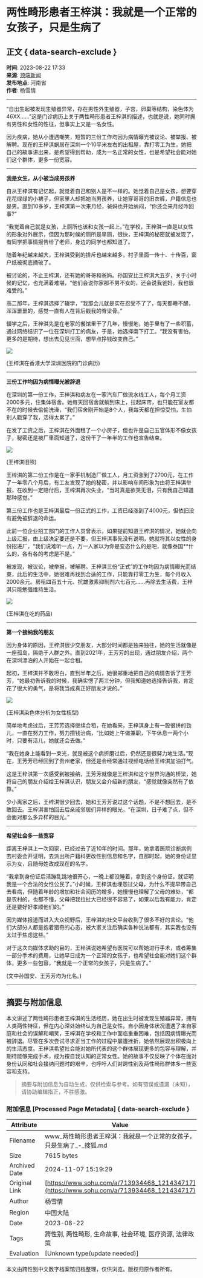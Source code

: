 # 两性畸形患者王梓淇：我就是一个正常的女孩子，只是生病了

## 正文 { data-search-exclude }


**时间**: 2023-08-22 17:33  
**来源**: [顶端新闻](http://www.toutiao.com/item/7270077068871533115)  
**发布地点**: 河南省  
**作者**: 杨雪情  

---

“自出生起被发现生殖器异常，存在男性外生殖器，子宫，卵巢等结构，染色体为46XX……”这是门诊病历上关于两性畸形患者王梓淇的描述，也就是说，她同时拥有男性和女性的性征，但事实上又是一名女性。

因为疾病，她从小遭遇嘲笑，短暂的三份工作均因为病情曝光被议论、被举报、被解聘。现在的王梓淇蜗居在深圳一个10平米左右的出租屋，靠打零工为生，她把自己的故事讲出来，是希望得到帮助，成为一名正常的女性，也是希望社会能对她们这个群体，更多一份宽容。

---

**我是女生，从小被当成男孩养**

自从王梓淇有记忆起，就觉着自己和别人是不一样的。她觉着自己是女孩，想要穿花花绿绿的小裙子，但家里人却把她当男孩养，让她穿哥哥的旧衣裤，户籍信息也是男。直到10多岁，王梓淇第一次来月经，爸妈也开始纳闷，“你还会来月经咋回事?”

“我觉着自己就是女孩，上厕所也该和女孩一起上。”在学校，王梓淇一直是以女性的形象对外展示，但因为那时候的厕所是旱厕，很快，王梓淇的秘密就被发现了，有同学把事情报告给了老师，身边的同学也都知道了。

随着年纪越来越大，王梓淇受到的排斥也越来越多，村子里面一传十、十传百，窗户纸被彻底捅破了。

被讨论的，不止王梓淇，还有她的哥哥和爸妈。孙国安比王梓淇大五岁，关于小时候的记忆，也充满着难堪，“他们会说你家那不男不女的，还会说我爸妈，我也很难受的。”

高二那年，王梓淇选择了辍学，“我那会儿就是实在忍受不了了，每天都睡不醒，浑浑噩噩的，感觉一直有人在背后戳我的脊梁骨。”

辍学之后，王梓淇先是在老家的餐馆里干了几年，慢慢地，她手里有了一些积蓄，通过网络结识了一位在深圳打工的病友，于是，她选择南下打工。“我没有害怕，更多的是期待，想出去见见世面，想早点挣钱改变自己。”

![](https://p9.itc.cn/q_70/images03/20230822/22d6c6d56597411dad219c73819ab757.jpeg)

(王梓淇在香港大学深圳医院的门诊病历)

---

**三份工作均因为病情曝光被辞退**

在深圳的第一份工作，王梓淇和病友在一家汽车厂做流水线工人，每个月工资2000多元，住集体宿舍。她每天回宿舍就躺到床上，拉起床帘，也只能在室友都不在的时候去偷偷洗澡，“我们宿舍刚开始是8个人，我每天都在担惊受怕，生怕别人戳穿了我，活得太累了。”

在发了工资之后，王梓淇在外面租了一个小房子，但也许是自己五官体形不像女孩子，秘密还是被厂里面知道了，这份干了一年半的工作也宣告结束。

![](https://p0.itc.cn/q_70/images03/20230822/63e0010d24504e31854811a34e41cc66.jpeg)

(王梓淇旧照)

王梓淇的第二份工作是在一家手机制造厂做工人，月工资涨到了2700元，在工作了一年零八个月后，有工友发现了她的秘密，并以影响车间形象为由将王梓淇举报，在收到一定赔付后，王梓淇再次失业，“当时真是欲哭无泪，只有我自己知道那种感觉。”

第三份工作也是王梓淇最后一份正式的工作，工资已经涨到了4000元，但依旧没有避免被辞退的命运。

此前一位企业招工部门的工作人员曾表示，如果提前知道王梓淇的情况，她就会向上级汇报，由上级决定要还是不要，但王梓淇事先没有说明，她就将其以女性的身份招进厂，“我们说难听一点，万一人家以为你是变态什么的是吧，就像泰国\*\*什么的，各有各的考虑是不是。”

被发现，被议论，被举报，被解聘。王梓淇三份“正式”的工作均因为病情曝光而结束，此后的生活中，她很难再找到合适的工作，只能靠打零工为生，每个月收入2000余元。房租四百五十元、抗雄激素抑制剂六七百元……再除去生活费，王梓淇只能勉强维持生活。

![](https://p7.itc.cn/q_70/images03/20230822/8853e9b1b89a4a2680116de0d641d666.jpeg)

(王梓淇在吃的药品)

---

**第一个接纳我的朋友**

因为身体的原因，王梓淇很少交朋友，大部分时间都是独来独往，她的生活就像是一座孤岛，隔绝于人群之外。直到2021年，王芳芳的出现，通过朋友介绍，两个在深圳漂泊的人开始在一起合租。

起初，王梓淇并不敢坦白，直到半年之后，她很郑重地把自己的病情告诉了王芳芳，“她最初告诉我的时候，我确实愣了两三分钟，但我知道她选择告诉我，肯定花了很大的勇气，是将我当成真正好朋友才说的。”

![](https://p3.itc.cn/q_70/images03/20230822/42dbfd591aaf4160947fa2a4878c914f.jpeg)

(王梓淇染色体分析为女性核型)

简单地考虑过后，王芳芳选择继续合租，在她看来，王梓淇身上有一股很拼的劲儿，一直在努力工作，努力攒钱治病，“比如她上午做兼职，下午休息一两个小时，只要有活儿，她就还会去做。”

“我在她身上能看到一束光，就是被这个病折磨过后，仍然还是很努力地生活。”现在，王芳芳已经回到了贵州老家，但还是会经常通过视频电话给王梓淇加油打气。

这是王梓淇第一次感受到被接纳，王芳芳就像是王梓淇和这个世界沟通的桥梁，她将自己的朋友介绍给王梓淇认识，朋友又会介绍新的朋友，“感觉就像突然有了依靠。”

少小离家之后，王梓淇很少回去，她和王芳芳说过这个话题，不是不想回去，是不敢回去。王梓淇害怕回去后亲戚邻居们异样的眼光，“在深圳，日子难了点，但不会面对那么多异样的目光。”

---

**希望社会多一些宽容**

距离王梓淇上一次回家，已经过去了近10年的时间。那年，她拿着医院诊断病例去村委会开证明，去派出所户籍科更改性别信息和名字，自那时起，她的身份证显示为女，且随母姓改成现在的名字。

“我拿到身份证后活蹦乱跳地很开心，一晚上都没睡着，拿到这个身份证，就证明我是一个合法的女性公民了。”小时候，王梓淇也埋怨过父母，为什么不提早带自己去看病，但随着年龄的增加和社会阅历的增多，她慢慢也理解了父母的难处，“都是农村的，也都不懂，父母把我拉扯大已经很不容易了，如果以后我有能力，肯定还是要好好孝顺他们的。”

因为媒体报道而进入大众视野后，王梓淇的社交平台收到了很多不好的言论。“他们大部分人都是抱着猎奇的心态，被大家关注后确实各种说法都有，其实我也没有太过于焦虑这些。”

对于这次向媒体求助的目的，王梓淇说她希望有医院可以帮她进行手术，或者筹集一部分手术的费用，让她早日成为一个正常的女孩子，也希望社会能对她们这个群体，更多一些包容，“我就是一个正常的女孩子，只是生病了。”

(文中孙国安、王芳芳均为化名。)

---
<!-- tcd_original_link https://www.sohu.com/a/713934468_121434717 -->
## 摘要与附加信息

<!-- tcd_abstract -->
本文讲述了两性畸形患者王梓淇的生活经历，她在出生时被发现生殖器异常，拥有人类两性特征，但在内心深处始终认为自己是女性。自小因身体状况遭遇了来自家庭和社会的误解和嘲笑，王梓淇在学校和工作中面临重重困难，包括因病情曝光而被辞退。尽管在多次尝试寻求正当工作的过程中屡遭挫折，她依然展现出积极向上的生活态度。王梓淇希望社会能对她所代表的这个群体展现更多的包容与理解，并期待能够完成手术，成为按自我认知的正常女性。她的故事不仅反映了个体在面对身份认同和社会接纳问题时的艰辛，也呼吁人们对跨性别及两性畸形群体多一些宽容和支持。
<!-- tcd_abstract_end -->

> 摘要与附加信息为自动生成，仅供检索与参考。如有错误或遗漏（未知），请协助编辑指正，不胜感激。

### 附加信息 [Processed Page Metadata] { data-search-exclude }

| Attribute       | Value                                  |
|-----------------|----------------------------------------|
| Filename        | www_两性畸形患者王梓淇：我就是一个正常的女孩子，只是生病了_-_搜狐.md                             |
| Size            | 7615 bytes                           |
| Archived Date   | 2024-11-07 15:19:29                             |
| Original Link   | [https://www.sohu.com/a/713934468_121434717](https://www.sohu.com/a/713934468_121434717)                       |
| Author          | 杨雪情                               |
| Region          | 中国大陆                               |
| Date            | 2023-08-22                                 |
| Tags            | 跨性别, 两性畸形, 生命故事, 社会环境, 医疗资源, 法律政策                                 |
| Evaluation            | [Unknown type(update needed)]                                 |
<!-- tcd_table_end -->

本文由跨性别中文数字档案馆归档整理，仅供浏览。版权归原作者所有。
